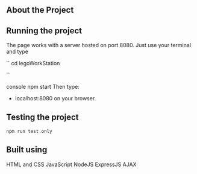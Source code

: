 #

## About the Project

## Running the project

The page works with a server hosted on port 8080. Just use your terminal and type

``
cd legoWorkStation

``

console
npm start
Then type:

* localhost:8080
on your browser.

## Testing the project

```console
npm run test.only
```

## Built using

HTML and CSS
JavaScript
NodeJS
ExpressJS
AJAX
